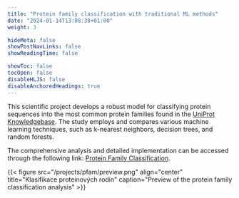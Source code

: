 ```yaml
---
title: "Protein family classification with traditional ML methods"
date: "2024-01-14T13:08:38+01:00"
weight: 3

hideMeta: false
showPostNavLinks: false
showReadingTime: false

showToc: false
tocOpen: false
disableHLJS: false
disableAnchoredHeadings: true
---
```


This scientific project develops a robust model for classifying protein sequences into the most common protein families found in the [UniProt Knowledgebase](https://www.uniprot.org/uniprotkb). The study employs and compares various machine learning techniques, such as k-nearest neighbors, decision trees, and random forests.

The comprehensive analysis and detailed implementation can be accessed through the following link:
[Protein Family Classification](/resources/viz/pfam-classification.html).

{{< figure src="/projects/pfam/preview.png" align="center" title="Klasifikace proteinových rodin" caption="Preview of the protein family classification analysis" >}}
